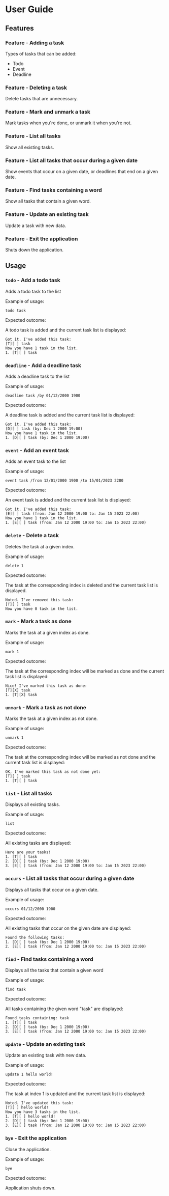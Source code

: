 # User Guide

## Features

### Feature - Adding a task

Types of tasks that can be added:
* Todo
* Event
* Deadline

### Feature - Deleting a task

Delete tasks that are unnecessary.

### Feature - Mark and unmark a task

Mark tasks when you're done, or unmark it when you're not.

### Feature - List all tasks

Show all existing tasks.

### Feature - List all tasks that occur during a given date

Show events that occur on a given date, or deadlines that end on a given date.

### Feature - Find tasks containing a word

Show all tasks that contain a given word.

### Feature - Update an existing task

Update a task with new data.

### Feature - Exit the application

Shuts down the application.

## Usage

### `todo` - Add a todo task

Adds a todo task to the list

Example of usage:

`todo task`

Expected outcome:

A todo task is added and the current task list is displayed:

```
Got it. I've added this task:
[T][ ] task
Now you have 1 task in the list.
1. [T][ ] task
```

### `deadline` - Add a deadline task

Adds a deadline task to the list

Example of usage:

`deadline task /by 01/12/2000 1900`

Expected outcome:

A deadline task is added and the current task list is displayed:

```
Got it. I've added this task:
[D][ ] task (by: Dec 1 2000 19:00)
Now you have 1 task in the list.
1. [D][ ] task (by: Dec 1 2000 19:00)
```

### `event` - Add an event task

Adds an event task to the list

Example of usage:

`event task /from 12/01/2000 1900 /to 15/01/2023 2200`

Expected outcome:

An event task is added and the current task list is displayed:

```
Got it. I've added this task:
[E][ ] task (from: Jan 12 2000 19:00 to: Jan 15 2023 22:00)
Now you have 1 task in the list.
1. [E][ ] task (from: Jan 12 2000 19:00 to: Jan 15 2023 22:00)
```

### `delete` - Delete a task

Deletes the task at a given index.

Example of usage:

`delete 1`

Expected outcome:

The task at the corresponding index is deleted and the current task list is displayed.

```
Noted. I've removed this task:
[T][ ] task
Now you have 0 task in the list.
```

### `mark` - Mark a task as done

Marks the task at a given index as done.

Example of usage:

`mark 1`

Expected outcome:

The task at the corresponding index will be marked as done and the current task list is displayed:

```
Nice! I've marked this task as done:
[T][X] task
1. [T][X] task
```

### `unmark` - Mark a task as not done

Marks the task at a given index as not done.

Example of usage:

`unmark 1`

Expected outcome:

The task at the corresponding index will be marked as not done and the current task list is displayed:

```
OK, I've marked this task as not done yet:
[T][ ] task
1. [T][ ] task
```

### `list` - List all tasks

Displays all existing tasks.

Example of usage:

`list`

Expected outcome:

All existing tasks are displayed:

```
Here are your tasks!
1. [T][ ] task
2. [D][ ] task (by: Dec 1 2000 19:00)
3. [E][ ] task (from: Jan 12 2000 19:00 to: Jan 15 2023 22:00)
```

### `occurs` - List all tasks that occur during a given date

Displays all tasks that occur on a given date.

Example of usage:

`occurs 01/12/2000 1900`

Expected outcome:

All existing tasks that occur on the given date are displayed:

```
Found the following tasks: 
1. [D][ ] task (by: Dec 1 2000 19:00)
2. [E][ ] task (from: Jan 12 2000 19:00 to: Jan 15 2023 22:00)
```

### `find` - Find tasks containing a word

Displays all the tasks that contain a given word

Example of usage:

`find task`

Expected outcome:

All tasks containing the given word "task" are displayed:

```
Found tasks containing: task
1. [T][ ] task
2. [D][ ] task (by: Dec 1 2000 19:00)
3. [E][ ] task (from: Jan 12 2000 19:00 to: Jan 15 2023 22:00)
```

### `update` - Update an existing task

Update an existing task with new data.

Example of usage:

`update 1 hello world!`

Expected outcome:

The task at index 1 is updated and the current task list is displayed:

```
Noted. I've updated this task:
[T][ ] hello world!
Now you have 3 tasks in the list.
1. [T][ ] hello world!
2. [D][ ] task (by: Dec 1 2000 19:00)
3. [E][ ] task (from: Jan 12 2000 19:00 to: Jan 15 2023 22:00)
```

### `bye` - Exit the application

Close the application.

Example of usage:

`bye`

Expected outcome:

Application shuts down.